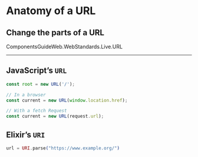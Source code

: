 # Anatomy of a URL

## Change the parts of a URL

<live-render>
ComponentsGuideWeb.WebStandards.Live.URL
</live-render>

----

## JavaScript’s `URL`

```js
const root = new URL('/');
```

```js
// In a browser
const current = new URL(window.location.href);
```

```js
// With a fetch Request
const current = new URL(request.url);
```

## Elixir’s `URI`

```elixir
url = URI.parse("https://www.example.org/")

```
